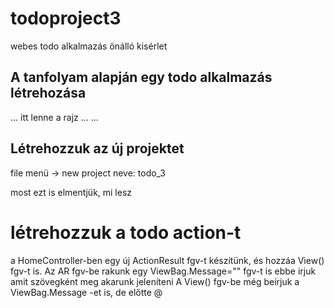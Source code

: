 # todoproject3
webes todo alkalmazás önálló kisérlet 

## A tanfolyam alapján egy todo alkalmazás létrehozása
...
itt lenne a rajz
...
...

## Létrehozzuk az új projektet
  file menü -> new project
  neve: todo_3

  most ezt is elmentjük, mi lesz


# létrehozzuk a todo action-t
a HomeController-ben egy új ActionResult fgv-t készítünk,
és hozzáa View() fgv-t is.
Az AR fgv-be rakunk egy ViewBag.Message="" fgv-t is ebbe irjuk amit szövegként meg akarunk jeleníteni
A View() fgv-be még beírjuk a ViewBag.Message -et is, de előtte @  
